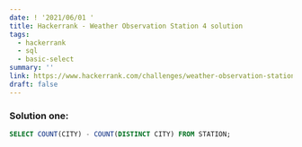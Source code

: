 ```yaml
---
date: ! '2021/06/01 '
title: Hackerrank - Weather Observation Station 4 solution
tags:
  - hackerrank
  - sql
  - basic-select
summary: ''
link: https://www.hackerrank.com/challenges/weather-observation-station-4
draft: false
---
```


### Solution one:

```sql
SELECT COUNT(CITY) - COUNT(DISTINCT CITY) FROM STATION;
```
